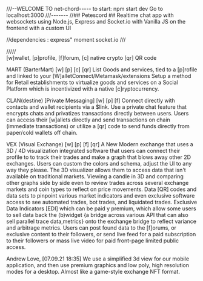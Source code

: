 ///--WELCOME TO net-chord-----
to start: npm start dev
Go to localhost:3000
///-------
//## Petescord ##
Realtime chat app with websockets using Node.js, 
Express and Socket.io 
with Vanilla JS on the frontend with a custom UI

//dependencies :
express"
moment 
socket.io
///



/////  
[w]wallet, [p]profile, [f]forum, [c] native crypto [qr] QR code

MART
(BarterMart) [w] [p] [c] [qr]
List Goods and services, tied to a [p]rofile and linked to your [W]alletConnect/Metamask/extensions
Setup a method for Retail establishments to virtualize goods and services on a Social Platform which is incentivized with a native [c]ryptocurrency.

CLAN(destine) 
[Private Messaging] [w] [p] [f]
Connect directly with contacts and wallet recipients via a $link. Use a private chat feature that encrypts chats and privatizes transactions directly between users. Users can access their [w]allets directly and send transactions on chain (immediate transactions) or utilize a [qr] code to send funds directly from paper/cold wallets off chain.

VEX 
(Visual Exchange) [w] [p] [f] [qr]
A New Modern exchange that uses a 3D / 4D visualization integrated software that users can connect their profile to to track their trades and make a graph that blows away other 2D exchanges.  Users can custom the colors and schema, adjust the UI to any way they please. The 3D visualizer allows them to access data that isn't available on traditional markets. Viewing a candle in 3D and comparing other graphs side by side even to review trades across several exchange markets and coin types to reflect on price movements. Data [QR] codes and data sets to pinpoint various market indicators and even exclusive software access to see automated trades, bot trades, and liquidated trades. Exclusive Data Indicators [EDI] which can be paid y premium, which allow some users to sell data back the (b)widget {a bridge across various API that can also sell parallel trace data,metrics} onto the exchange bridge to reflect variance and arbitrage metrics. Users can post found data to the [f]orums, or exclusive content to their followers, or send live feed for a paid subscription to their followers or mass live video for paid front-page limited public access.

Andrew Love, [07.09.21 18:35]
We use a simplified 3d view for our mobile application, and then use premium graphics and low poly, high resolution modes for a desktop.  Almost like a game-style exchange NFT format.


